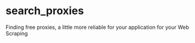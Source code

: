 # search_proxies
Finding free proxies, a little more reliable for your application for your Web Scraping
